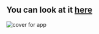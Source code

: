 <!-- Todo Application  -->


You can look at it [here](https://ihor-onyshchuk.github.io/Todo-App/ )
---
![cover for app](https://github.com/Ihor-Onyshchuk/Todo-App/blob/master/Todo-app-preview.png "Cover of simple layout")
